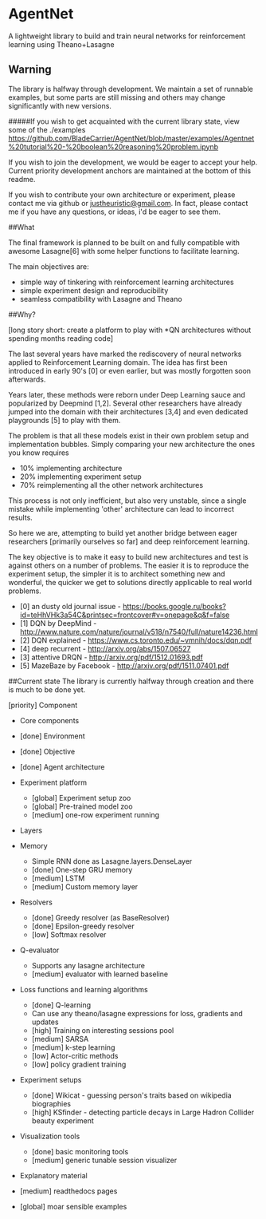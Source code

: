 # AgentNet
A lightweight library to build and train neural networks for reinforcement learning using Theano+Lasagne

## Warning
The library is halfway through development. We maintain a set of runnable examples, but some parts are still missing and others may change significantly with new versions.

#####If you wish to get acquainted with the current library state, view some of the ./examples
https://github.com/BladeCarrier/AgentNet/blob/master/examples/Agentnet%20tutorial%20-%20boolean%20reasoning%20problem.ipynb

If you wish to join the development, we would be eager to accept your help. Current priority development anchors are maintained at the bottom of this readme. 

If you wish to contribute your own architecture or experiment, please contact me via github or justheuristic@gmail.com. In fact, please contact me if you have any questions, or ideas, i'd be eager to see them.

##What

The final framework is planned to be built on and fully compatible with awesome Lasagne[6] with some helper functions to facilitate learning.

The main objectives are:
* simple way of tinkering with reinforcement learning architectures
* simple experiment design and reproducibility
* seamless compatibility with Lasagne and Theano



##Why?

[long story short: create a platform to play with *QN architectures without spending months reading code]

The last several years have marked the rediscovery of neural networks applied to Reinforcement Learning domain. The idea has first been introduced in early 90's [0] or even earlier, but was mostly forgotten soon afterwards. 

Years later, these methods were reborn under Deep Learning sauce and popularized by Deepmind [1,2]. Several other researchers have already jumped into the domain with their architectures [3,4] and even dedicated playgrounds [5] to play with them.

The problem is that all these models exist in their own problem setup and implementation bubbles. Simply comparing your new architecture the ones you know requires 
* 10% implementing architecture
* 20% implementing experiment setup
* 70% reimplementing all the other network architectures

This process is not only inefficient, but also very unstable, since a single mistake while implementing 'other' architecture can lead to incorrect results.

So here we are, attempting to build yet another bridge between eager researchers [primarily ourselves so far] and deep reinforcement learning. 

The key objective is to make it easy to build new architectures and test is against others on a number of problems. The easier it is to reproduce the experiment setup, the simpler it is to architect something new and wonderful, the quicker we get to solutions directly applicable to real world problems.

* [0] an dusty old journal issue - https://books.google.ru/books?id=teHhVHk3a54C&printsec=frontcover#v=onepage&q&f=false
* [1] DQN by DeepMind - http://www.nature.com/nature/journal/v518/n7540/full/nature14236.html 
* [2] DQN explained - https://www.cs.toronto.edu/~vmnih/docs/dqn.pdf
* [4] deep recurrent  - http://arxiv.org/abs/1507.06527
* [3] attentive DRQN - http://arxiv.org/pdf/1512.01693.pdf
* [5] MazeBaze by Facebook - http://arxiv.org/pdf/1511.07401.pdf



##Current state
The library is currently halfway through creation and there is much to be done yet.

[priority] Component

* Core components
 * [done] Environment
 * [done] Objective
 * [done] Agent architecture
 * Experiment platform
   * [global] Experiment setup zoo
   * [global] Pre-trained model zoo
   * [medium] one-row experiment running

* Layers 
 * Memory 
    * Simple RNN done as Lasagne.layers.DenseLayer
    * [done] One-step GRU memory 
    * [medium] LSTM
    * [medium] Custom memory layer
 * Resolvers
    * [done] Greedy resolver (as BaseResolver) 
    * [done] Epsilon-greedy resolver
    * [low] Softmax resolver
 * Q-evaluator
    * Supports any lasagne architecture 
    * [medium] evaluator with learned baseline

* Loss functions and learning algorithms
  * [done] Q-learning
  * Can use any theano/lasagne expressions for loss, gradients and updates
  * [high] Training on interesting sessions pool
  * [medium] SARSA
  * [medium] k-step learning
  * [low] Actor-critic methods
  * [low] policy gradient training

* Experiment setups
  * [done] Wikicat - guessing person's traits based on wikipedia biographies
  * [high] KSfinder - detecting particle decays in Large Hadron Collider beauty experiment 

* Visualization tools
  * [done] basic monitoring tools 
  * [medium] generic tunable session visualizer

* Explanatory material
 * [medium] readthedocs pages
 * [global] moar sensible examples
